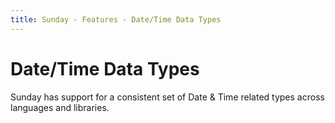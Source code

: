 ```yaml
---
title: Sunday - Features - Date/Time Data Types
---
```

# Date/Time Data Types

Sunday has support for a consistent set of Date & Time related types across languages and libraries.
